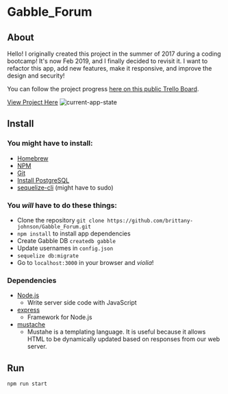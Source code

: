 # Gabble_Forum

## About
Hello!
I originally created this project in the summer of 2017 during a coding bootcamp!
It's now Feb 2019, and I finally decided to revisit it. I want to refactor this app,
add new features, make it responsive, and improve the design and security!

You can follow the project progress [here on this public Trello Board](https://trello.com/b/ca9t9vVA/gabble).

[View Project Here](https://gabble-social.herokuapp.com/login)
![current-app-state](https://github.com/brittany-johnson/Gabble_Forum/blob/master/progress-gifs/4-17-19-gabble.gif)

## Install

### You might have to install:
* [Homebrew](https://brew.sh/)
* [NPM](nodejs.org/en/)
* [Git](https://git-scm.com/book/en/v2/Getting-Started-Installing-Git)
* [Install PostgreSQL](postgresql.org/download/)
* [sequelize-cli](https://www.npmjs.com/package/sequelize-cli) (might have to sudo)

### You *will* have to do these things:
* Clone the repository
`git clone https://github.com/brittany-johnson/Gabble_Forum.git`
* `npm install` to install app dependencies
* Create Gabble DB `createdb gabble`
* Update usernames in `config.json`
* `sequelize db:migrate`
* Go to `localhost:3000` in your browser and *violia*!

### Dependencies
* [Node.js](https://nodejs.org)
    - Write server side code with JavaScript 
* [express](https://expressjs.com/)
    - Framework for Node.js
* [mustache](https://github.com/janl/mustache.js)
    - Mustahe is a templating language. It is useful because it allows HTML to be dynamically updated based on responses from our web server.  

## Run

`npm run start`